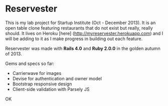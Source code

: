 # Reservester

This is my lab project for Startup Institute (Oct - December 2013). It is an open table clone featuring restaurants that do not exist but really, really should. It lives on Heroku [here]  (http://myreservester.herokuapp.com) and I will be adding to it as I make progress in building out each feature.

Reservester was made with **Rails 4.0** and **Ruby 2.0.0** in the golden autumn of 2013.

Gems and specs so far:
* Carrierwave for images
* Devise for authentication and owner model
* Bootstrap responsive design
* Client-side validation with Parsely JS

OK

